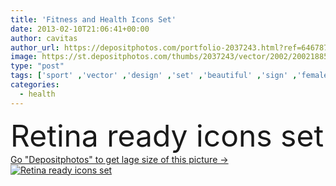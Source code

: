 ```yaml
---
title: 'Fitness and Health Icons Set'
date: 2013-02-10T21:06:41+00:00
author: cavitas
author_url: https://depositphotos.com/portfolio-2037243.html?ref=64678756
image: https://st.depositphotos.com/thumbs/2037243/vector/2002/20021885/api_thumb_450.jpg?forcejpeg=true
type: "post"
tags: ['sport' ,'vector' ,'design' ,'set' ,'beautiful' ,'sign' ,'female' ,'young' ,'people' ,'women' ,'vitality' ,'nature' ,'smile' ,'sports' ,'energy' ,'health' ,'healthy' ,'food' ,'diet' ,'fruit' ,'nutrition' ,'elements' ,'icon' ,'strong' ,'active' ,'woman' ,'digital' ,'lifestyle' ,'internet' ,'weight' ,'body' ,'fitness' ,'web' ,'gym' ,'exercise' ,'strength' ,'sexy' ,'run' ,'icons' ,'outside' ,'athlete' ,'media' ,'training' ,'social' ,'calories' ,'ready' ,'bodybuilding' ,'muscle' ,'commerce' ,'yoga' ]
categories: 
  - health
---
```

<div aling="center">
            <font size="60"> Retina ready icons set</font>   
</div>
<div>
    <a href='https://depositphotos.com/20021885/stock-illustration-fitness-and-health-icons-set.html?ref=64678756' target=_blank > Go "Depositphotos" to get lage size of this picture ->
        <img href='https://depositphotos.com/20021885/stock-illustration-fitness-and-health-icons-set.html?ref=64678756' src='https://st.depositphotos.com/2037243/2002/v/950/depositphotos_20021885-stock-illustration-fitness-and-health-icons-set.jpg?forcejpeg=true' alt='Retina ready icons set' >
    </a>
</div>
